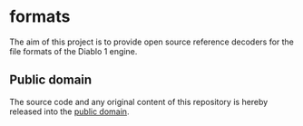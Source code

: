 # formats

The aim of this project is to provide open source reference decoders for the file formats of the Diablo 1 engine.

## Public domain

The source code and any original content of this repository is hereby released into the [public domain].

[public domain]: https://creativecommons.org/publicdomain/zero/1.0/
